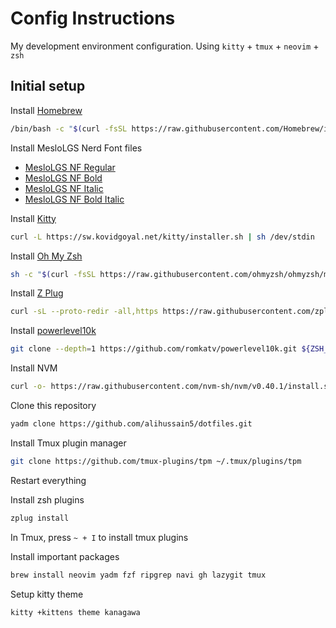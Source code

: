 # Config Instructions

My development environment configuration. Using `kitty` + `tmux` + `neovim` + `zsh`

## Initial setup

Install [Homebrew](https://brew.sh/)

```bash
/bin/bash -c "$(curl -fsSL https://raw.githubusercontent.com/Homebrew/install/HEAD/install.sh)"
```

Install MesloLGS Nerd Font files
- [MesloLGS NF Regular](https://github.com/romkatv/powerlevel10k-media/raw/master/MesloLGS%20NF%20Regular.ttf)
- [MesloLGS NF Bold](https://github.com/romkatv/powerlevel10k-media/raw/master/MesloLGS%20NF%20Bold.ttf)
- [MesloLGS NF Italic](https://github.com/romkatv/powerlevel10k-media/raw/master/MesloLGS%20NF%20Italic.ttf)
- [MesloLGS NF Bold Italic](https://github.com/romkatv/powerlevel10k-media/raw/master/MesloLGS%20NF%20Bold%20Italic.ttf)

Install [Kitty](https://sw.kovidgoyal.net/kitty/)

```bash
curl -L https://sw.kovidgoyal.net/kitty/installer.sh | sh /dev/stdin
```

Install [Oh My Zsh](https://ohmyz.sh/)

```bash
sh -c "$(curl -fsSL https://raw.githubusercontent.com/ohmyzsh/ohmyzsh/master/tools/install.sh)"
```

Install [Z Plug](https://github.com/zplug/zplug)

```bash
curl -sL --proto-redir -all,https https://raw.githubusercontent.com/zplug/installer/master/installer.zsh | zsh
```

Install [powerlevel10k](https://github.com/romkatv/powerlevel10k)

```bash
git clone --depth=1 https://github.com/romkatv/powerlevel10k.git ${ZSH_CUSTOM:-$HOME/.oh-my-zsh/custom}/themes/powerlevel10k
```

Install NVM

```bash
curl -o- https://raw.githubusercontent.com/nvm-sh/nvm/v0.40.1/install.sh | bash
```

Clone this repository

```bash
yadm clone https://github.com/alihussain5/dotfiles.git
```

Install Tmux plugin manager

```bash
git clone https://github.com/tmux-plugins/tpm ~/.tmux/plugins/tpm
```

Restart everything

Install zsh plugins

```bash
zplug install
```

In Tmux, press  `~ + I` to install tmux plugins

Install important packages

```bash
brew install neovim yadm fzf ripgrep navi gh lazygit tmux
```

Setup kitty theme

```bash
kitty +kittens theme kanagawa
```
